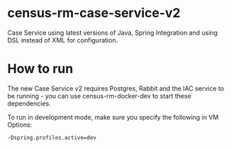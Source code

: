 # census-rm-case-service-v2
Case Service using latest versions of Java, Spring Integration and using DSL instead of XML for configuration.

# How to run
The new Case Service v2 requires Postgres, Rabbit and the IAC service to be running - you can use census-rm-docker-dev to start these dependencies.

To run in development mode, make sure you specify the following in VM Options:
```
-Dspring.profiles.active=dev
```